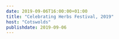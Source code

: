 ```yaml
---
date: 2019-09-06T16:00:00+01:00
title: "Celebrating Herbs Festival, 2019"
host: "Cotswolds"
publishdate: 2019-09-06
---
```

